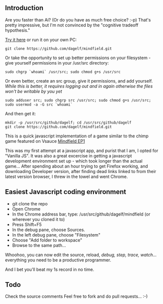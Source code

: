 ## Introduction
Are you faster than Ai? (Or do you have as much free choice? :-p) That's pretty impressive, but I'm not convinced by the "cognitive tradeoff hypothesis."

[Try it here](http://mindfield.surge.sh/) or run it on your own PC:

    git clone https://github.com/dagelf/mindfield.git 

Or take the opportunity to set up better permissions on your filesystem - give yourself permissions in your /usr/src directory:
    
    sudo chgrp `whoami` /usr/src; sudo chmod g+s /usr/src 
    
Or even better, create an src group, give it permissions, and add yourself. *While this is better, it requires logging out and in again otherwise the files won't be writable by you yet*
    
    sudo adduser src; sudo chgrp src /usr/src; sudo chmod g+s /usr/src; sudo usermod -a -G src `whoami`

And then get it:

    mkdir -p /usr/src/github/dagelf; cd /usr/src/github/dagelf    
    git clone https://github.com/dagelf/mindfield.git 

This is a quick javascript implementation of a game similar to the chimp game featured on Vsauce [Mindfield EP1](https://www.youtube.com/watch?v=iqKdEhx-dD4)

This was my first attempt at a javascript app, and purist that I am, I opted for "Vanilla JS". It was also a great excercise in getting a javascript development environment set up - which took longer than the actual game... After spending about an hour trying to get Firefox working, and downloading Developer version, after finding dead links linked to from their latest version browser, I threw in the towel and went Chrome. 

## Easiest Javascript coding environment
* git clone the repo
* Open Chrome
* In the Chrome address bar, type: /usr/src/github/dagelf/mindfield (or wherever you cloned it to)
* Press Shift+F5
* In the debug pane, choose Sources.
* In the left debug pane, choose "Filesystem"
* Choose "Add folder to workspace"
* Browse to the same path...

Whoohoo, you can now edit the source, reload, *debug, step, trace, watch*... everything you need to be a productive programmer. 

And I bet you'll beat my 1s record in no time. 

## Todo
Check the source comments
Feel free to fork and do pull requests... :-) 
